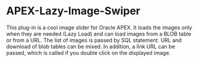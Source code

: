 # APEX-Lazy-Image-Swiper
This plug-in is a cool image slider for Oracle APEX. It loads the images only when they are needed (Lazy Load) and can load images from a BLOB table or from a URL. The list of images is passed by SQL statement. URL and download of blob tables can be mixed. In addition, a link URL can be passed, which is called if you double click on the displayed image.
